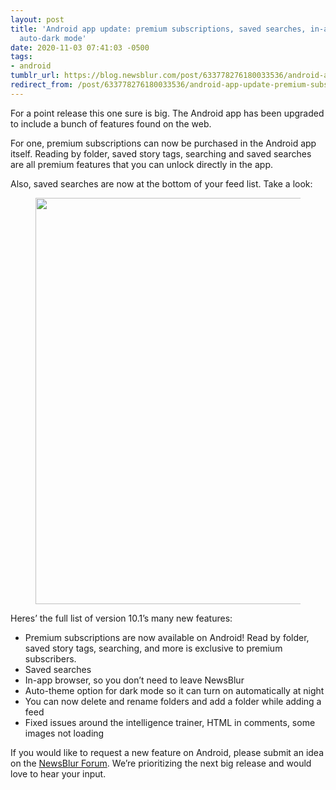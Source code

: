 ```yaml
---
layout: post
title: 'Android app update: premium subscriptions, saved searches, in-app browser,
  auto-dark mode'
date: 2020-11-03 07:41:03 -0500
tags:
- android
tumblr_url: https://blog.newsblur.com/post/633778276180033536/android-app-update-premium-subscriptions-saved
redirect_from: /post/633778276180033536/android-app-update-premium-subscriptions-saved/
---
```

For a point release this one sure is big. The Android app has been upgraded to include a bunch of features found on the web.

For one, premium subscriptions can now be purchased in the Android app itself. Reading by folder, saved story tags, searching and saved searches are all premium features that you can unlock directly in the app.

Also, saved searches are now at the bottom of your feed list. Take a look:

<figure class="tmblr-full" data-orig-height="960" data-orig-width="1081" data-orig-src="https://s3.amazonaws.com/static.newsblur.com/blog/android-saved-searches.png"><img width="650" style="width: 650px; height: auto;" data-orig-height="960" data-orig-width="1081" src="https://s3.amazonaws.com/static.newsblur.com/blog/android-saved-searches.png"></figure>

Heres’ the full list of version 10.1’s many new features:

- Premium subscriptions are now available on Android! Read by folder, saved story tags, searching, and more is exclusive to premium subscribers.
- Saved searches
- In-app browser, so you don’t need to leave NewsBlur
- Auto-theme option for dark mode so it can turn on automatically at night
- You can now delete and rename folders and add a folder while adding a feed
- Fixed issues around the intelligence trainer, HTML in comments, some images not loading

If you would like to request a new feature on Android, please submit an idea on the [NewsBlur Forum](https://forum.newsblur.com). We’re prioritizing the next big release and would love to hear your input.

